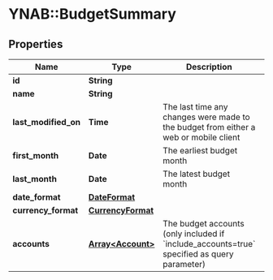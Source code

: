 # YNAB::BudgetSummary

## Properties

| Name | Type | Description | Notes |
| ---- | ---- | ----------- | ----- |
| **id** | **String** |  |  |
| **name** | **String** |  |  |
| **last_modified_on** | **Time** | The last time any changes were made to the budget from either a web or mobile client | [optional] |
| **first_month** | **Date** | The earliest budget month | [optional] |
| **last_month** | **Date** | The latest budget month | [optional] |
| **date_format** | [**DateFormat**](DateFormat.md) |  | [optional] |
| **currency_format** | [**CurrencyFormat**](CurrencyFormat.md) |  | [optional] |
| **accounts** | [**Array&lt;Account&gt;**](Account.md) | The budget accounts (only included if &#x60;include_accounts&#x3D;true&#x60; specified as query parameter) | [optional] |

